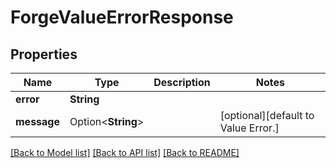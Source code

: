 # ForgeValueErrorResponse

## Properties

Name | Type | Description | Notes
------------ | ------------- | ------------- | -------------
**error** | **String** |  | 
**message** | Option<**String**> |  | [optional][default to Value Error.]

[[Back to Model list]](../README.md#documentation-for-models) [[Back to API list]](../README.md#documentation-for-api-endpoints) [[Back to README]](../README.md)



